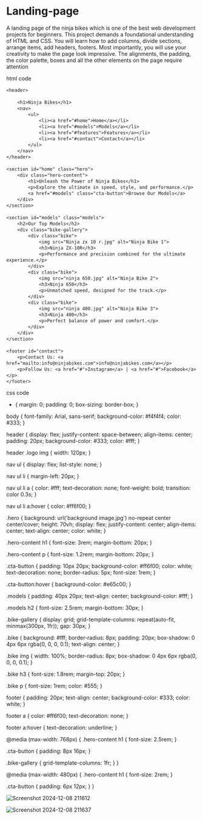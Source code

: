 # Landing-page
A landing page of the ninja bikes which is  one of the best web development projects for beginners. This project demands a foundational understanding of HTML and CSS. You will learn how to add columns, divide sections, arrange items, add headers, footers. Most importantly, you will use your creativity to make the page look impressive. The alignments, the padding, the color palette, boxes and all the other elements on the page require attention




html code
<!DOCTYPE html>
<html lang="en">
<head>
    <meta charset="UTF-8">
    <meta name="viewport" content="width=device-width, initial-scale=1.0">
    <title>Ninja Bikes - The true power</title>
    <link rel="stylesheet" href="styles.css">
</head>
<link rel="stylesheet" href="style.css">
<body>

    <header>
      
        <h1>Ninja Bikes</h1>
        <nav>
            <ul>
                <li><a href="#home">Home</a></li>
                <li><a href="#models">Models</a></li>
                <li><a href="#features">Features</a></li>
                <li><a href="#contact">Contact</a></li>
            </ul>
        </nav>
    </header>

    <section id="home" class="hero">
        <div class="hero-content">
            <h1>Unleash the Power of Ninja Bikes</h1>
            <p>Explore the ultimate in speed, style, and performance.</p>
            <a href="#models" class="cta-button">Browse Our Models</a>
        </div>
    </section>

    <section id="models" class="models">
        <h2>Our Top Models</h2>
        <div class="bike-gallery">
            <div class="bike">
                <img src="Ninja zx 10 r.jpg" alt="Ninja Bike 1">
                <h3>Ninja ZX-10R</h3>
                <p>Performance and precision combined for the ultimate experience.</p>
            </div>
            <div class="bike">
                <img src="ninja 650.jpg" alt="Ninja Bike 2">
                <h3>Ninja 650</h3>
                <p>Unmatched speed, designed for the track.</p>
            </div>
            <div class="bike">
                <img src="ninja 400.jpg" alt="Ninja Bike 3">
                <h3>Ninja 400</h3>
                <p>Perfect balance of power and comfort.</p>
            </div>
        </div>
    </section>

    <footer id="contact">
        <p>Contact Us: <a href="mailto:info@ninjabikes.com">info@ninjabikes.com</a></p>
        <p>Follow Us: <a href="#">Instagram</a> | <a href="#">Facebook</a></p>
    </footer>

</body>
</html>


css code

* {
  margin: 0;
  padding: 0;
  box-sizing: border-box;
}

body {
  font-family: Arial, sans-serif;
  background-color: #f4f4f4;
  color: #333;
}

header {
  display: flex;
  justify-content: space-between;
  align-items: center;
  padding: 20px;
  background-color: #333;
  color: #fff;
}

header .logo img {
  width: 120px;
}

nav ul {
  display: flex;
  list-style: none;
}

nav ul li {
  margin-left: 20px;
}

nav ul li a {
  color: #fff;
  text-decoration: none;
  font-weight: bold;
  transition: color 0.3s;
}

nav ul li a:hover {
  color: #ff6f00;
}

.hero {
  background: url('background image.jpg') no-repeat center center/cover;
  height: 70vh;
  display: flex;
  justify-content: center;
  align-items: center;
  text-align: center;
  color: white;
}

.hero-content h1 {
  font-size: 3rem;
  margin-bottom: 20px;
}

.hero-content p {
  font-size: 1.2rem;
  margin-bottom: 20px;
}

.cta-button {
  padding: 10px 20px;
  background-color: #ff6f00;
  color: white;
  text-decoration: none;
  border-radius: 5px;
  font-size: 1rem;
}

.cta-button:hover {
  background-color: #e65c00;
}

.models {
  padding: 40px 20px;
  text-align: center;
  background-color: #fff;
}

.models h2 {
  font-size: 2.5rem;
  margin-bottom: 30px;
}

.bike-gallery {
  display: grid;
  grid-template-columns: repeat(auto-fit, minmax(300px, 1fr));
  gap: 30px;
}

.bike {
  background: #fff;
  border-radius: 8px;
  padding: 20px;
  box-shadow: 0 4px 6px rgba(0, 0, 0, 0.1);
  text-align: center;
}

.bike img {
  width: 100%;
  border-radius: 8px;
  box-shadow: 0 4px 6px rgba(0, 0, 0, 0.1);
}

.bike h3 {
  font-size: 1.8rem;
  margin-top: 20px;
}

.bike p {
  font-size: 1rem;
  color: #555;
}

footer {
  padding: 20px;
  text-align: center;
  background-color: #333;
  color: white;
}

footer a {
  color: #ff6f00;
  text-decoration: none;
}

footer a:hover {
  text-decoration: underline;
}

@media (max-width: 768px) {
  .hero-content h1 {
      font-size: 2.5rem;
  }

  .cta-button {
      padding: 8px 16px;
  }

  .bike-gallery {
      grid-template-columns: 1fr;
  }
}

@media (max-width: 480px) {
  .hero-content h1 {
      font-size: 2rem;
  }

  .cta-button {
      padding: 6px 12px;
  }
}


![Screenshot 2024-12-08 211612](https://github.com/user-attachments/assets/7912f384-80fe-4254-84ae-9755a71e4269)

![Screenshot 2024-12-08 211637](https://github.com/user-attachments/assets/84407390-36c0-48bc-8f64-f4490f715766)
